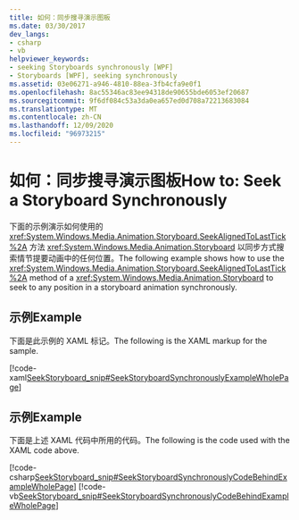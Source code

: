 ```yaml
---
title: 如何：同步搜寻演示图板
ms.date: 03/30/2017
dev_langs:
- csharp
- vb
helpviewer_keywords:
- seeking Storyboards synchronously [WPF]
- Storyboards [WPF], seeking synchronously
ms.assetid: 03e06271-a946-4810-88ea-3fb4cfa9e0f1
ms.openlocfilehash: 8ac55346ac83ee94318de90655bde6053ef20687
ms.sourcegitcommit: 9f6df084c53a3da0ea657ed0d708a72213683084
ms.translationtype: MT
ms.contentlocale: zh-CN
ms.lasthandoff: 12/09/2020
ms.locfileid: "96973215"
---
```

# <a name="how-to-seek-a-storyboard-synchronously"></a><span data-ttu-id="0cdbf-102">如何：同步搜寻演示图板</span><span class="sxs-lookup"><span data-stu-id="0cdbf-102">How to: Seek a Storyboard Synchronously</span></span>
<span data-ttu-id="0cdbf-103">下面的示例演示如何使用的 <xref:System.Windows.Media.Animation.Storyboard.SeekAlignedToLastTick%2A> 方法 <xref:System.Windows.Media.Animation.Storyboard> 以同步方式搜索情节提要动画中的任何位置。</span><span class="sxs-lookup"><span data-stu-id="0cdbf-103">The following example shows how to use the <xref:System.Windows.Media.Animation.Storyboard.SeekAlignedToLastTick%2A> method of a <xref:System.Windows.Media.Animation.Storyboard> to seek to any position in a storyboard animation synchronously.</span></span>  
  
## <a name="example"></a><span data-ttu-id="0cdbf-104">示例</span><span class="sxs-lookup"><span data-stu-id="0cdbf-104">Example</span></span>  
 <span data-ttu-id="0cdbf-105">下面是此示例的 XAML 标记。</span><span class="sxs-lookup"><span data-stu-id="0cdbf-105">The following is the XAML markup for the sample.</span></span>  
  
 [!code-xaml[SeekStoryboard_snip#SeekStoryboardSynchronouslyExampleWholePage](~/samples/snippets/csharp/VS_Snippets_Wpf/SeekStoryboard_snip/CSharp/SeekStoryboardSynchronouslyExample.xaml#seekstoryboardsynchronouslyexamplewholepage)]  
  
## <a name="example"></a><span data-ttu-id="0cdbf-106">示例</span><span class="sxs-lookup"><span data-stu-id="0cdbf-106">Example</span></span>  
 <span data-ttu-id="0cdbf-107">下面是上述 XAML 代码中所用的代码。</span><span class="sxs-lookup"><span data-stu-id="0cdbf-107">The following is the code used with the XAML code above.</span></span>  
  
 [!code-csharp[SeekStoryboard_snip#SeekStoryboardSynchronouslyCodeBehindExampleWholePage](~/samples/snippets/csharp/VS_Snippets_Wpf/SeekStoryboard_snip/CSharp/SeekStoryboardSynchronouslyExample.xaml.cs#seekstoryboardsynchronouslycodebehindexamplewholepage)]
 [!code-vb[SeekStoryboard_snip#SeekStoryboardSynchronouslyCodeBehindExampleWholePage](~/samples/snippets/visualbasic/VS_Snippets_Wpf/SeekStoryboard_snip/VisualBasic/SeekStoryboardSynchronouslyExample.xaml.vb#seekstoryboardsynchronouslycodebehindexamplewholepage)]
